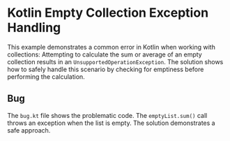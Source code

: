# Kotlin Empty Collection Exception Handling
This example demonstrates a common error in Kotlin when working with collections:  Attempting to calculate the sum or average of an empty collection results in an `UnsupportedOperationException`.  The solution shows how to safely handle this scenario by checking for emptiness before performing the calculation.

## Bug
The `bug.kt` file shows the problematic code.  The `emptyList.sum()` call throws an exception when the list is empty.  The solution demonstrates a safe approach.